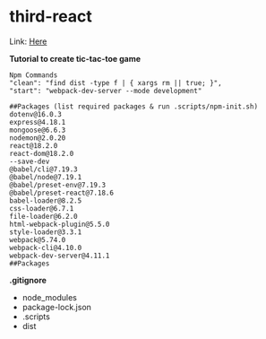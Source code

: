 # third-react

Link: [Here](https://reactjs.org/tutorial/tutorial.html)

**Tutorial to create tic-tac-toe game**

```
Npm Commands
"clean": "find dist -type f | { xargs rm || true; }",
"start": "webpack-dev-server --mode development"
```

```
##Packages (list required packages & run .scripts/npm-init.sh)
dotenv@16.0.3
express@4.18.1
mongoose@6.6.3
nodemon@2.0.20
react@18.2.0
react-dom@18.2.0
--save-dev
@babel/cli@7.19.3
@babel/node@7.19.1
@babel/preset-env@7.19.3
@babel/preset-react@7.18.6
babel-loader@8.2.5
css-loader@6.7.1
file-loader@6.2.0
html-webpack-plugin@5.5.0
style-loader@3.3.1
webpack@5.74.0
webpack-cli@4.10.0
webpack-dev-server@4.11.1
##Packages
```

**.gitignore**

- node_modules
- package-lock.json
- .scripts
- dist
